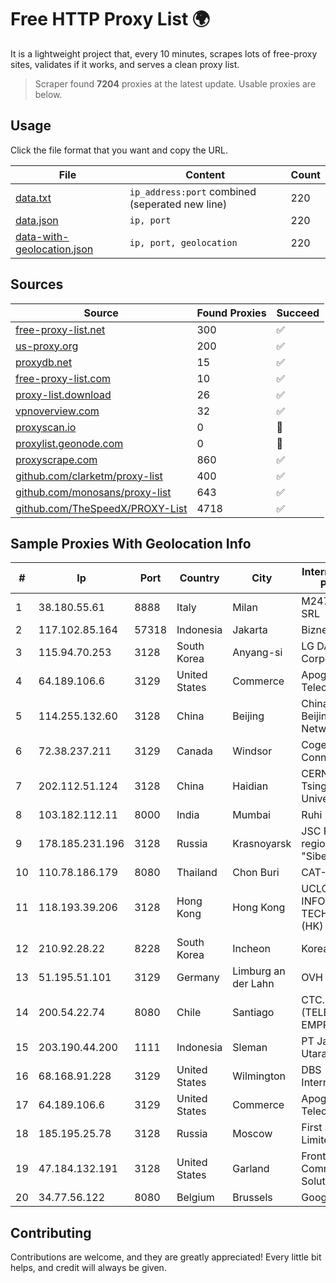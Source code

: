 
# Free HTTP Proxy List 🌍

It is a lightweight project that, every 10 minutes, scrapes lots of free-proxy sites, validates if it works, and serves a clean proxy list.


> Scraper found **7204** proxies at the latest update. Usable proxies are below.

## Usage

Click the file format that you want and copy the URL.


|File|Content|Count|
|----|-------|-----|
|[data.txt](https://raw.githubusercontent.com/themiralay/Proxy-List-World/master/data.txt)|`ip_address:port` combined (seperated new line)|220|
|[data.json](https://raw.githubusercontent.com/themiralay/Proxy-List-World/master/data.json)|`ip, port`|220|
|[data-with-geolocation.json](https://raw.githubusercontent.com/themiralay/Proxy-List-World/master/data-with-geolocation.json)|`ip, port, geolocation`|220|

## Sources

|Source|Found Proxies|Succeed|
|------|-------------|-------|
|[free-proxy-list.net](https://free-proxy-list.net)|300|✅|
|[us-proxy.org](https://www.us-proxy.org)|200|✅|
|[proxydb.net](http://proxydb.net)|15|✅|
|[free-proxy-list.com](https://free-proxy-list.com/?page=&port=&type%5B%5D=http&type%5B%5D=https&up_time=0&search=Search)|10|✅|
|[proxy-list.download](https://www.proxy-list.download/HTTP)|26|✅|
|[vpnoverview.com](https://vpnoverview.com/privacy/anonymous-browsing/free-proxy-servers)|32|✅|
|[proxyscan.io](https://www.proxyscan.io)|0|🚫|
|[proxylist.geonode.com](https://proxylist.geonode.com/api/proxy-list?limit=300&page=1&sort_by=lastChecked&sort_type=desc&protocols=http,https)|0|🚫|
|[proxyscrape.com](https://api.proxyscrape.com/v2/?request=displayproxies&protocol=http&timeout=10000&country=all&ssl=all&anonymity=all)|860|✅|
|[github.com/clarketm/proxy-list](https://raw.githubusercontent.com/clarketm/proxy-list/master/proxy-list-raw.txt)|400|✅|
|[github.com/monosans/proxy-list](https://raw.githubusercontent.com/monosans/proxy-list/main/proxies/http.txt)|643|✅|
|[github.com/TheSpeedX/PROXY-List](https://raw.githubusercontent.com/TheSpeedX/PROXY-List/master/http.txt)|4718|✅|


## Sample Proxies With Geolocation Info

|#|Ip|Port|Country|City|Internet Service Provider|
|-|--|----|-------|----|-------------------------|
|1|38.180.55.61|8888|Italy|Milan|M247 Europe SRL|
|2|117.102.85.164|57318|Indonesia|Jakarta|Biznet Networks|
|3|115.94.70.253|3128|South Korea|Anyang-si|LG DACOM Corporation|
|4|64.189.106.6|3129|United States|Commerce|Apogee Telecom Inc.|
|5|114.255.132.60|3128|China|Beijing|China Unicom Beijing Province Network|
|6|72.38.237.211|3129|Canada|Windsor|Cogeco Connexion Inc.|
|7|202.112.51.124|3128|China|Haidian|CERNET2 IX at Tsinghua University|
|8|103.182.112.11|8000|India|Mumbai|Ruhi Infotech|
|9|178.185.231.196|3128|Russia|Krasnoyarsk|JSC Rostelecom regional branch "Siberia"|
|10|110.78.186.179|8080|Thailand|Chon Buri|CAT-BB|
|11|118.193.39.206|3128|Hong Kong|Hong Kong|UCLOUD INFORMATION TECHNOLOGY (HK) LIMITED|
|12|210.92.28.22|8228|South Korea|Incheon|Korea Telecom|
|13|51.195.51.101|3129|Germany|Limburg an der Lahn|OVH SAS|
|14|200.54.22.74|8080|Chile|Santiago|CTC. CORP S.A. (TELEFONICA EMPRESAS)|
|15|203.190.44.200|1111|Indonesia|Sleman|PT Jaring Lintas Utara|
|16|68.168.91.228|3129|United States|Wilmington|DBS International|
|17|64.189.106.6|3129|United States|Commerce|Apogee Telecom Inc.|
|18|185.195.25.78|3128|Russia|Moscow|First Server Limited|
|19|47.184.132.191|3128|United States|Garland|Frontier Communications Solutions|
|20|34.77.56.122|8080|Belgium|Brussels|Google LLC|



## Contributing

Contributions are welcome, and they are greatly appreciated! Every
little bit helps, and credit will always be given.

